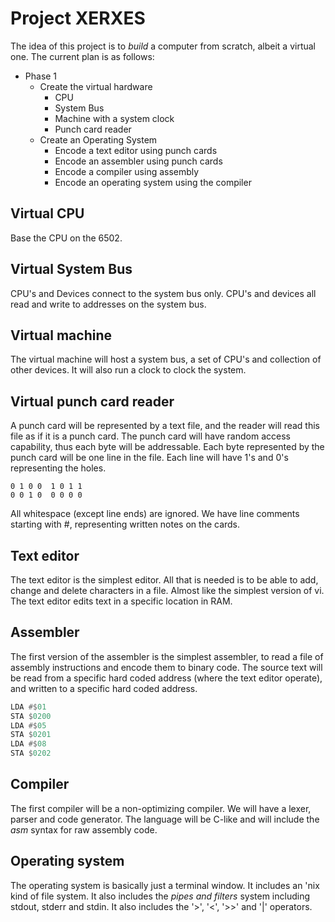 # Project XERXES
The idea of this project is to <i>build</i> a computer from scratch, albeit a virtual one. The current plan is as follows:
* Phase 1
  * Create the virtual hardware
    * CPU
    * System Bus
    * Machine with a system clock
    * Punch card reader
  * Create an Operating System
    * Encode a text editor using punch cards
    * Encode an assembler using punch cards
    * Encode a compiler using assembly
    * Encode an operating system using the compiler

## Virtual CPU
Base the CPU on the 6502.

## Virtual System Bus
CPU's and Devices connect to the system bus only. CPU's and devices all read and write to addresses on the system bus.

## Virtual machine
The virtual machine will host a system bus, a set of CPU's and collection of other devices. It will also run a clock to clock the system.

## Virtual punch card reader
A punch card will be represented by a text file, and the reader will read this file as if it is a punch card. The punch card will have random access capability, thus each byte will be addressable. Each byte represented by the punch card will be one line in the file. Each line will have 1's and 0's representing the holes.
````
0 1 0 0  1 0 1 1
0 0 1 0  0 0 0 0
````
All whitespace (except line ends) are ignored. We have line comments starting with #, representing written notes on the cards.

## Text editor
The text editor is the simplest editor. All that is needed is to be able to add, change and delete characters in a file. Almost like the simplest version of vi. The text editor edits text in a specific location in RAM.

## Assembler
The first version of the assembler is the simplest assembler, to read a file of assembly instructions and encode them to binary code. The source text will be read from a specific hard coded address (where the text editor operate), and written to a specific hard coded address.
````asm
LDA #$01
STA $0200
LDA #$05
STA $0201
LDA #$08
STA $0202
````

## Compiler
The first compiler will be a non-optimizing compiler. We will have a lexer, parser and code generator. The language will be C-like and will include the <i>asm</i> syntax for raw assembly code.

## Operating system
The operating system is basically just a terminal window. It includes an 'nix kind of file system. It also includes the <i>pipes and filters</i> system including stdout, stderr and stdin. It also includes the '>', '<', '>>' and '|' operators.
